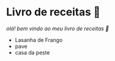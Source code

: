 # Livro de receitas :cake:

*olá! bem vindo ao meu livro de receitas :apple:*

- Lasanha de Frango
- pave
- casa da peste